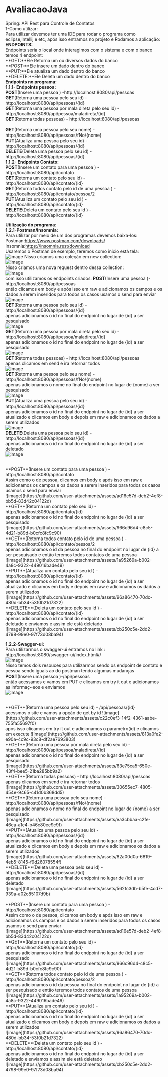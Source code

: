 # AvaliacaoJava
Spring: API Rest para Controle de Contatos 
<br/>
1-Como utilizar:
<br/>
Para utilizar devemos ter uma IDE para rodar o programa como eclipse,Intellij e etc, após isso entramos no  projeto e Rodamos a aplicação:
<br/>
**ENDPOINTS:**
<br/>
Endpoints seria o local onde interagimos com o sistema e com o banco temos 4 endpoint:
<br/>
**GET:**Ele Retorna um ou diversos dados do banco
<br/>
**POST:**Ele insere um dado dentro do banco
<br/>
**PUT:**Ele atualiza um dado dentro do banco
<br/>
**DELETE:**Ele Deleta um dado dentro do banco
<br/>
**Endpoints no programa:**
<br/>
**1.1.1- Endpoints pessoa:**
<br/>
**POST**(Insere uma pessoa ) -http://localhost:8080/api/pessoas
<br/>
**GET**(Retorna uma pessoa pelo seu id) - http://localhost:8080/api/pessoas/{id}
<br/>
**GET**(Retorna uma pessoa por mala direta pelo seu id) - http://localhost:8080/api/pessoa/maladireta/{id}
<br/>
**GET**(Retorna todas pessoas) - http://localhost:8080/api/pessoas  
<br/>
**GET**(Retorna uma pessoa pelo seu nome) - http://localhost:8080/api/pessoas/fNo/{nome}
<br/>
**PUT**(Atualiza uma pessoa pelo seu id) - http://localhost:8080/api/pessoas/{id}
<br/>
**DELETE**(Deleta uma pessoa pelo seu id) - http://localhost:8080/api/pessoas/{id}
<br/>
**1.1.2- Endpoints Contato:**<br/>
 **POST**(Insere um contato para uma pessoa ) - http://localhost:8080/api/contato 
 <br/>
 **GET**(Retorna um contato pelo seu id) -  http://localhost:8080/api/contato/{id}
 <br/>
 **GET**(Retorna todos contato pelo id de uma pessoa ) - http://localhost:8080/api/contato/pessoa/2 
 <br/>
 **PUT**(Atualiza um contato pelo seu id ) - http://localhost:8080/api/contato/{id}
 <br/>
 **DELETE**(Deleta um contato pelo seu id ) - http://localhost:8080/api/contato/{id}
 <br/>


**Utilização do programa**:
<br/>
**1.2.1-Postman/Insomnia:** 
<br/>
Para utilizar por meio de um dos programas devemos baixa-los: 
<br/>
Postman:https://www.postman.com/downloads/  
Insomnia:https://insomnia.rest/download 
<br/>
Usaremos o Postman de exemplo, teremos como inicio está tela: <br/>
![image](https://github.com/user-attachments/assets/334f17dd-f533-45f7-b066-ffbf2a77fd7a)
Nisso criamos uma coleção em new collection: <br/>
![image](https://github.com/user-attachments/assets/b9be420f-fca4-4a95-bcb2-632cd9612895)<br/>
Nisso criamos uma nova request dentro dessa collection: <br/>
![image](https://github.com/user-attachments/assets/4d23c1fa-b8cb-400a-9c37-485266618c6c)
<br/>
com isso utilizamos os endpoints criados:
**POST**(Insere uma pessoa )-http://localhost:8080/api/pessoas <br/> então clicamos em body e após isso em raw e adicionamos os campos e os dados a serem inseridos para todos os casos usamos o send para enviar <br/>
![image](https://github.com/user-attachments/assets/d2179c72-ab26-49f4-a7b2-d073359661bc)
<br/>
**GET**(Retorna uma pessoa pelo seu id) - http://localhost:8080/api/pessoas/{id} <br/> apenas adicionamos o id no final do endpoint no lugar de {id} a ser pesquisado <br/>
![image](https://github.com/user-attachments/assets/a345d34c-a3ce-496d-8396-384a13adff2e)
<br/>
**GET**(Retorna uma pessoa por mala direta pelo seu id) - http://localhost:8080/api/pessoa/maladireta/{id} <br/> apenas adicionamos o id no final do endpoint no lugar de {id} a ser pesquisado <br/>
![image](https://github.com/user-attachments/assets/63e75ca5-650e-43f4-bee5-21ba285bb9a2)
<br/>
**GET**(Retorna todas pessoas) - http://localhost:8080/api/pessoas  <br/> apenas clicamos em send e ira retornar todos <br/>
![image](https://github.com/user-attachments/assets/30655ec7-4805-454e-9465-c41d0b368dd5)
<br/>
**GET**(Retorna uma pessoa pelo seu nome) - http://localhost:8080/api/pessoas/fNo/{nome} <br/> apenas adicionamos o nome no final do endpoint no lugar de {nome} a ser pesquisado <br/>
![image](https://github.com/user-attachments/assets/ea3cbbaa-c2fe-46ea-a1c4-b46c80ee9c9f)
<br/>
**PUT**(Atualiza uma pessoa pelo seu id) - http://localhost:8080/api/pessoas/{id} <br/> apenas adicionamos o id no final do endpoint no lugar de {id} a ser atualizado e clicamos em body e depois em raw e adicionamos os dados a serem utilizados
<br/>
![image](https://github.com/user-attachments/assets/82a00d0a-6819-4eb5-8145-f9d26078554f)
<br/>
**DELETE**(Deleta uma pessoa pelo seu id) - http://localhost:8080/api/pessoas/{id}<br/>  apenas adicionamos o id no final do endpoint no lugar de {id} a ser deletado
<br/>
![image](https://github.com/user-attachments/assets/562fc3db-b5fe-4cd7-939a-a02c85107d9b)
<br/>

<br/>
 **POST**(Insere um contato para uma pessoa ) - http://localhost:8080/api/contato <br/> Assim como o de pessoa, clicamos em body e após isso em raw e adicionamos os campos e os dados a serem inseridos para todos os casos usamos o send para enviar
 <br/>
 ![image](https://github.com/user-attachments/assets/ad16e57d-deb2-4ef8-bb5d-83d42c04122d)
 <br/>
 **GET**(Retorna um contato pelo seu id) -  http://localhost:8080/api/contato/{id}<br/> apenas adicionamos o id no final do endpoint no lugar de {id} a ser pesquisado 
 <br/>
 ![image](https://github.com/user-attachments/assets/966c96d4-c8c5-4d21-b89d-b0cfc8fc9c90)
 <br/>
 **GET**(Retorna todos contato pelo id de uma pessoa ) - http://localhost:8080/api/contato/pessoa/2 <br/> apenas adicionamos o id da pessoa no final do endpoint no lugar de {id} a ser pesquisado e então teremos todos contatos de uma pessoa 
 <br/>
 ![image](https://github.com/user-attachments/assets/1a95269a-b002-4a8c-9322-449016bade49)
 <br/>
 **PUT**(Atualiza um contato pelo seu id ) - http://localhost:8080/api/contato/{id}<br/>  apenas adicionamos o id no final do endpoint no lugar de {id} a ser atualizado e clicamos em body e depois em raw e adicionamos os dados a serem utilizados
 <br/>
 ![image](https://github.com/user-attachments/assets/96a86470-70dc-480d-bb34-53f0b21d7322)
 <br/>
 **DELETE**(Deleta um contato pelo seu id ) - http://localhost:8080/api/contato/{id}<br/> apenas adicionamos o id no final do endpoint no lugar de {id} a ser deletado e enviamos e assim ele está deletado
 <br/>
 ![image](https://github.com/user-attachments/assets/cb250c5e-2dd2-4798-99e0-97f73d08ba94)
 <br/>

**1.2.2-Swagger-ui:**  <br/>
Para utilizarmos o swagger-ui entramos no link : http://localhost:8080/swagger-ui/index.html#/  <br/> ![image](https://github.com/user-attachments/assets/fde4467a-63b2-4907-a165-0e19ed05804a) <br/>
Nisso temos dois resouces para utilizarmos sendo os endpoint de contato e pessoa sendo iguais ao do postman tendo algumas mudanças
<br/>
**POST**(Insere uma pessoa )-/api/pessoas  <br/>  então acessamos e vamos em PUT e clicamos em try it out e adicionamos as informaç~eos e enviamos <br/>
![image](https://github.com/user-attachments/assets/245b5c73-8ad0-49bb-8325-66e3adfbbf33)


<br/>
**GET**(Retorna uma pessoa pelo seu id) - /api/pessoas/{id} <br/> acessmos o site e vamos a opção de get by id
![image](https://github.com/user-attachments/assets/c22c0ef3-14f2-4361-aabe-755fa55697f0)
<br/> apos isso clicamos em try it out e adicionamos o parametro(id) e clicamos em execute
![image](https://github.com/user-attachments/assets/813a0fe2-e90a-4c9c-93c8-df2ae7693803)
<br/>
**GET**(Retorna uma pessoa por mala direta pelo seu id) - http://localhost:8080/api/pessoa/maladireta/{id} <br/> apenas adicionamos o id no final do endpoint no lugar de {id} a ser pesquisado <br/>
![image](https://github.com/user-attachments/assets/63e75ca5-650e-43f4-bee5-21ba285bb9a2)
<br/>
**GET**(Retorna todas pessoas) - http://localhost:8080/api/pessoas  <br/> apenas clicamos em send e ira retornar todos <br/>
![image](https://github.com/user-attachments/assets/30655ec7-4805-454e-9465-c41d0b368dd5)
<br/>
**GET**(Retorna uma pessoa pelo seu nome) - http://localhost:8080/api/pessoas/fNo/{nome} <br/> apenas adicionamos o nome no final do endpoint no lugar de {nome} a ser pesquisado <br/>
![image](https://github.com/user-attachments/assets/ea3cbbaa-c2fe-46ea-a1c4-b46c80ee9c9f)
<br/>
**PUT**(Atualiza uma pessoa pelo seu id) - http://localhost:8080/api/pessoas/{id} <br/> apenas adicionamos o id no final do endpoint no lugar de {id} a ser atualizado e clicamos em body e depois em raw e adicionamos os dados a serem utilizados
<br/>
![image](https://github.com/user-attachments/assets/82a00d0a-6819-4eb5-8145-f9d26078554f)
<br/>
**DELETE**(Deleta uma pessoa pelo seu id) - http://localhost:8080/api/pessoas/{id}<br/>  apenas adicionamos o id no final do endpoint no lugar de {id} a ser deletado
<br/>
![image](https://github.com/user-attachments/assets/562fc3db-b5fe-4cd7-939a-a02c85107d9b)
<br/>

<br/>
 **POST**(Insere um contato para uma pessoa ) - http://localhost:8080/api/contato <br/> Assim como o de pessoa, clicamos em body e após isso em raw e adicionamos os campos e os dados a serem inseridos para todos os casos usamos o send para enviar
 <br/>
 ![image](https://github.com/user-attachments/assets/ad16e57d-deb2-4ef8-bb5d-83d42c04122d)
 <br/>
 **GET**(Retorna um contato pelo seu id) -  http://localhost:8080/api/contato/{id}<br/> apenas adicionamos o id no final do endpoint no lugar de {id} a ser pesquisado 
 <br/>
 ![image](https://github.com/user-attachments/assets/966c96d4-c8c5-4d21-b89d-b0cfc8fc9c90)
 <br/>
 **GET**(Retorna todos contato pelo id de uma pessoa ) - http://localhost:8080/api/contato/pessoa/2 <br/> apenas adicionamos o id da pessoa no final do endpoint no lugar de {id} a ser pesquisado e então teremos todos contatos de uma pessoa 
 <br/>
 ![image](https://github.com/user-attachments/assets/1a95269a-b002-4a8c-9322-449016bade49)
 <br/>
 **PUT**(Atualiza um contato pelo seu id ) - http://localhost:8080/api/contato/{id}<br/>  apenas adicionamos o id no final do endpoint no lugar de {id} a ser atualizado e clicamos em body e depois em raw e adicionamos os dados a serem utilizados
 <br/>
 ![image](https://github.com/user-attachments/assets/96a86470-70dc-480d-bb34-53f0b21d7322)
 <br/>
 **DELETE**(Deleta um contato pelo seu id ) - http://localhost:8080/api/contato/{id}<br/> apenas adicionamos o id no final do endpoint no lugar de {id} a ser deletado e enviamos e assim ele está deletado
 <br/>
 ![image](https://github.com/user-attachments/assets/cb250c5e-2dd2-4798-99e0-97f73d08ba94)
 <br/>
<br/>


